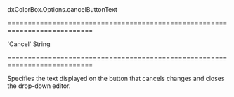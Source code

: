 <!--id-->dxColorBox.Options.cancelButtonText<!--/id-->
===========================================================================
<!--default-->'Cancel'<!--/default-->
<!--type-->String<!--/type-->
===========================================================================

<!--shortDescription-->
Specifies the text displayed on the button that cancels changes and closes the drop-down editor.
<!--/shortDescription-->

<!--fullDescription-->

<!--/fullDescription-->